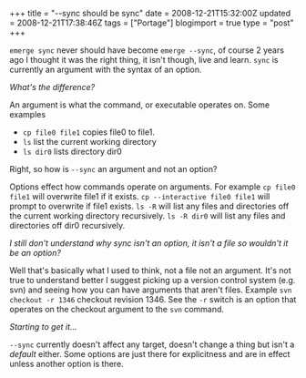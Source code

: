+++
title = "--sync should be sync"
date = 2008-12-21T15:32:00Z
updated = 2008-12-21T17:38:46Z
tags = ["Portage"]
blogimport = true
type = "post"
+++

`emerge sync` never should have become `emerge --sync`, of course 2 years ago I thought it was the right thing, it isn't though, live and learn. `sync` is currently an argument with the syntax of an option.

_What's the difference?_

An argument is what the command, or executable operates on. Some examples
* `cp file0 file1` copies file0 to file1.
* `ls` list the current working directory
* `ls dir0` lists directory dir0

Right, so how is `--sync` an argument and not an option?

Options effect how commands operate on arguments. For example `cp file0 file1` will overwrite file1 if it exists. `cp --interactive file0 file1` will prompt to overwrite if file1 exists. `ls -R` will list any files and directories off the current working directory recursively. `ls -R dir0` will list any files and directories off dir0 recursively.

_I still don't understand why sync isn't an option, it isn't a file so wouldn't it be an option?_

Well that's basically what I used to think, not a file not an argument. It's not true to understand better I suggest picking up a version control system (e.g. svn) and seeing how you can have arguments that aren't files. Example `svn checkout -r 1346` checkout revision 1346. See the `-r` switch is an option that operates on the checkout argument to the `svn` command.

_Starting to get it..._

`--sync` currently doesn't affect any target, doesn't change a thing but isn't a *default* either. Some options are just there for explicitness and are in effect unless another option is there.
